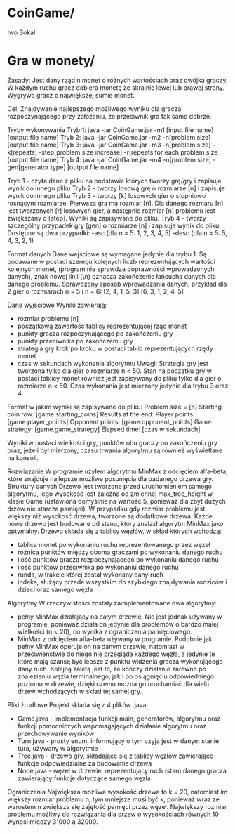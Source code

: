 # CoinGame/
Iwo Sokal

# Gra w monety/
Zasady:
Jest dany rząd n monet o różnych wartościach oraz dwójka graczy. W każdym ruchu gracz dobiera monetę ze skrajnie lewej lub 
prawej strony. Wygrywa gracz o największej sumie monet.

Cel:
Znajdywanie najlepszego możliwego wyniku dla gracza rozpoczynającego przy założeniu, że przeciwnik gra tak samo dobrze.

Tryby wykonywania
Tryb 1: java -jar CoinGame.jar -m1 [input file name] [output file name]
Tryb 2: java -jar CoinGame.jar -m2 -n[problem size] [output file name]
Tryb 3: java -jar CoinGame.jar -m3 -n[problem size] -k[repeats] -step[problem size increase]
 -r[repeats for each problem size [output file name]
Tryb 4: java -jar CoinGame.jar -m4 -n[problem size] -gen[generator type] [output file name]

Tryb 1 - czyta dane z pliku na podstawie których tworzy grę/gry i zapisuje wynik do innego pliku
Tryb 2 - tworzy losową grę o rozmiarze [n] i zapisuje wynik do innego pliku
Tryb 3 - tworzy [k] losowych gier o stopniowo rosnącym rozmiarze. Pierwsza gra ma rozmiar [n]. Dla danego rozmaru [n] jest
tworzonych [r] losowych gier, a następnie rozmiar [n] problemu jest zwiększany o [step]. Wyniki są zapisywane do pliku.
Tryb 4 - tworzy szczególny przypadek gry [gen] o rozmiarze [n] i zapisuje wynik do pliku. Dostępne są dwa przypadki:
-asc (dla n = 5: 1, 2, 3, 4, 5)
-desc (dla n = 5: 5, 4, 3, 2, 1)

Format danych
Dane wejściowe są wymagane jedynie dla trybu 1. Są podawane w postaci szeregu kolejnych liczb reprezentujących wartości 
kolejnych monet, (program nie sprawdza poprawności wprowadzonych danych), znak nowej linii (\n) oznacza zakończenie 
łańcucha danych dla danego problemu. Sprawdzony sposób wprowadzania danych, przykład dla 2 gier o rozmiarach n = 5 i n = 6:
[2, 4, 1, 5, 3]
[6, 3, 1, 2, 4, 5]

Dane wyjściowe
Wyniki zawierają:
- rozmiar problemu [n]
- początkową zawartość tablicy reprezentującej rząd monet
- punkty gracza rozpoczynającego po zakończeniu gry
- punkty przeciwnika po zakończeniu gry
- strategia gry krok po kroku w postaci tablic reprezentujących rzędy monet
- czas w sekundach wykonania algorytmu
Uwagi:
Strategia gry jest tworzona tylko dla gier o rozmiarze n < 50.
Stan na początku gry w postaci tablicy monet również jest zapisywany do pliku tylko dla gier o rozmiarze n < 50.
Czas wykonania jest mierzony jedynie dla trybu 3 oraz 4.

Format w jakim wyniki są zapisywane do pliku:
Problem size = [n]
Starting coin row:
[game.starting_coins]
Results at the end:
Player points: [game.player_points]
Opponent points: [game.opponent_points]
Game strategy:
[game.game_strategy]
Elapsed time: [czas w sekundach]

Wyniki w postaci wielkości gry, punktów obu graczy po zakończeniu gry oraz, jeżeli był mierzony, czasu trwania algorytmu są 
również wyświetlane na konsoli.

Rozwiązanie
W programie użyłem algorytmu MinMax z odcięciem alfa-beta, które znajduje najlepsze możliwe posunięcia dla badanego drzewa 
gry.
Struktury danych
Drzewo jest tworzone przed uruchomieniem samego algorytmu, jego wysokość jest zależna od zmiennej max_tree_height w 
klasie Game (ustawiona domyślnie na wartość 5, ponieważ dla zbyt dużych drzew nie starcza pamięci). W przypadku gdy 
rozmiar problemu jest większy niż wysokość drzewa, tworzone są dodatkowe drzewa. Każde nowe drzewo jest budowane od stanu, 
który znalazł algorytm MinMax jako optymalny. Drzewo składa się z tablicy węzłów, w skład których wchodzą:
- tablica monet po wykonaniu ruchu reprezentowanego przez węzeł
- różnica punktów między oboma graczami po wykonaniu danego ruchu
- ilość punktów gracza rozpoczynającego po wykonaniu danego ruchu
- ilość punktów przeciwnika po wykonaniu danego ruchu
- runda, w trakcie której został wykonany dany ruch
- indeks, służący przede wszystkim do szybkiego znajdywania rodziców i dzieci oraz samego węzła

Algorytmy
W rzeczywistości zostały zaimplementowane dwa algorytmy:
- pełny MinMax działający na całym drzewie. Nie jest jednak używany w programie, ponieważ działa on jedynie dla 
problemów o bardzo małej wielkości (n < 20), co wynika z ograniczenia pamięciowego.
- MinMax z odcięciem alfa-beta używany w programie. Podobnie jak pełny MinMax operuje on na danym drzewie, natomiast w 
przeciwieństwie do niego nie przegląda każdego węzła, a jedynie te które mają szansę być lepsze z punktu widzenia gracza 
wykonującego dany ruch. Kolejną zaletą jest to, że kończy działanie zarówno po znalezieniu węzła terminalnego, jak i po 
osiągnięciu odpowiedniego poziomu w drzewie, dzięki czemu można go uruchamiać dla wielu drzew wchodzących w skład tej samej 
gry.

Pliki źrodłowe
Projekt składa się z 4 plików .java:
- Game.java - implementacja funkcji main, generatorów, algorytmu oraz funkcji pomocniczych wspomagających działanie algorytmu 
oraz przechowywanie wyników
- Turn.java - prosty enum, informujący o tym czyja jest w danym stanie tura, używany w algorytmie
- Tree.java - drzewo gry, składające się z tablicy węzłów zawierające funkcje odpowiedzialne za budowanie drzewa
- Node.java - węzeł w drzewie, reprezentujący ruch (stan) danego gracza zawierający funkcje dotyczące samego węzła

Ograniczenia
Największa możliwa wysokość drzewa to k = 20, natomiast im większy rozmiar problemu n, tym mniejsze musi być k, ponieważ 
wraz ze wzrostem n zwiększa się zajętość pamięci przez węzeł.
Największy rozmiar problemu możliwy do rozwiązania dla drzew o wysokościach równych 10 wynosi między 31000 a 32000.

